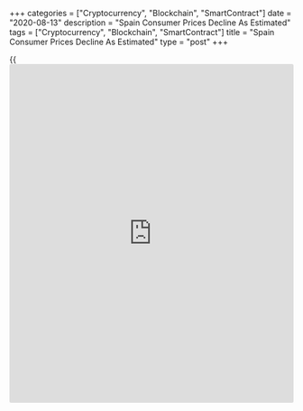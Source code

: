 +++
categories = ["Cryptocurrency", "Blockchain", "SmartContract"]
date = "2020-08-13"
description = "Spain Consumer Prices Decline As Estimated"
tags = ["Cryptocurrency", "Blockchain", "SmartContract"]
title = "Spain Consumer Prices Decline As Estimated"
type = "post"
+++

{{<iframe id="large-banner" src="https://www.bounty.group/#slide=10.0" width="100%" height="600" scrolling="no" style="border: 0px solid rgb(216, 221, 230); border-radius: 3px;">}}

Spain's consumer prices declined for the fourth straight month in July,
as initially estimated, data from the statistical office INE showed on
Thursday.

The consumer prices fell 0.6 percent yearly in July, following a 0.3
percent drop in June. The rate came in line with the estimate published
on July 30.

Prices in the food and non-alcoholic beverages group rose 2.2 percent
annually in July, after a 2.8 percent increase in the preceding month.

Underlying inflation slowed further in July, to 0.6 percent from 1
percent in June.

On a month-on-month basis, consumer prices declined 0.9 percent in July,
as estimated, after a 0.5 percent rise in the previous month.

The harmonized index of consumer prices declined 0.7 percent annually in
July, following a 0.3 percent fall in the prior month.

On a monthly basis, the HICP fell 1.6 percent in July versus a 0.4
percent rise in June. Both monthly and annual rates matched preliminary
estimate.

For comments and feedback [contact](https://www.playgroundfx.com/contact/): editorial@rtt[news](https://www.letsplayfx.com/blog/forex-news-website/).com

[Economic News][1]

 **What parts of the world are seeing the best (and worst) economic
performances lately? Click[here][2] to check out our [Econ Scorecard][2]
and find out! See up-to-the-moment [ranking](https://www.playgroundfx.com/blog/crypto-exchange-ranking/)s for the best and worst
performers in [GDP][3], [unemployment rate][4], [inflation][5] and much
more.**

   1. www.rtt[news](https://www.letsplayfx.com/blog/forex-news-website/).com/Content/EconomicNews.aspx
   2. www.rtt[news](https://www.letsplayfx.com/blog/forex-news-website/).com/economic-scorecard/world-rank/retail-sales/highest-performance.aspx
   3. www.rtt[news](https://www.letsplayfx.com/blog/forex-news-website/).com/economic-scorecard/world-rank/GDP/highest-performance.aspx
   4. www.rtt[news](https://www.letsplayfx.com/blog/forex-news-website/).com/economic-scorecard/world-rank/unemployment-rate/lowest-performance.aspx
   5. www.rtt[news](https://www.letsplayfx.com/blog/forex-news-website/).com/economic-scorecard/world-rank/CPI/highest-performance.aspx